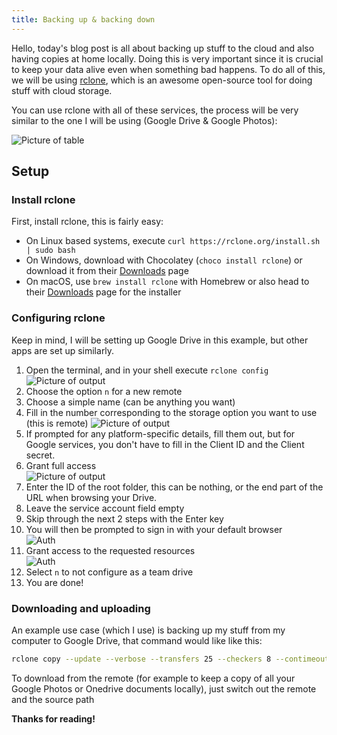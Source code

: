 ```yaml
---
title: Backing up & backing down
---
```


Hello, today's blog post is all about backing up stuff to the cloud and also having copies at home locally. Doing this is very important since it is crucial to keep your data alive even when something bad happens. To do all of this, we will be using [rclone](https://rclone.org/), which is an awesome open-source tool for doing stuff with cloud storage.

You can use rclone with all of these services, the process will be very similar to the one I will be using (Google Drive & Google Photos):

![Picture of table](https://trnck.dev/0:/img/7e5d5c64-3155-4cbb-9782-2649969908c2.png)

## Setup
### Install rclone
First, install rclone, this is fairly easy:
* On Linux based systems, execute `curl https://rclone.org/install.sh | sudo bash`
* On Windows, download with Chocolatey (`choco install rclone`) or download it from their [Downloads](https://rclone.org/downloads/) page
* On macOS, use `brew install rclone` with Homebrew or also head to their [Downloads](https://rclone.org/downloads/) page for the installer

### Configuring rclone
Keep in mind, I will be setting up Google Drive in this example, but other apps are set up similarly.
1. Open the terminal, and in your shell execute `rclone config` <br>
![Picture of output](https://trnck.dev/0:/img/3ab6781d-566a-4f5e-a618-6958d0cb06c7.png)
2. Choose the option `n` for a new remote 
3. Choose a simple name (can be anything you want) <br>
4. Fill in the number corresponding to the storage option you want to use (this is remote)
![Picture of output](https://trnck.dev/0:/img/26104b81-0495-42e4-a1d7-741440994d8d.png)
5. If prompted for any platform-specific details, fill them out, but for Google services, you don't have to fill in the Client ID and the Client secret.
6. Grant full access <br>
![Picture of output](https://trnck.dev/0:/img/f171e556-b416-4f75-8cb2-02c473f2b432.png)
7. Enter the ID of the root folder, this can be nothing, or the end part of the URL when browsing your Drive.
8. Leave the service account field empty
9. Skip through the next 2 steps with the Enter key
10. You will then be prompted to sign in with your default browser <br>
![Auth](https://trnck.dev/0:/img/a13047c6-6829-4754-8301-7b7b8c04c3a0.png)
11. Grant access to the requested resources <br>
![Auth](https://trnck.dev/0:/img/542ff7b7-10b6-4ed6-aef1-ecdbbd56c7df.png)
12. Select `n` to not configure as a team drive
13.  You are done!

### Downloading and uploading
An example use case (which I use) is backing up my stuff from my computer to Google Drive, that command would like like this:
```sh
rclone copy --update --verbose --transfers 25 --checkers 8 --contimeout 60s --timeout 300s --retries 3 --low-level-retries 10 --progress "/mnt/c/directory" remote:
```

To download from the remote (for example to keep a copy of all your Google Photos or Onedrive documents locally), just switch out the remote and the source path

**Thanks for reading!**
